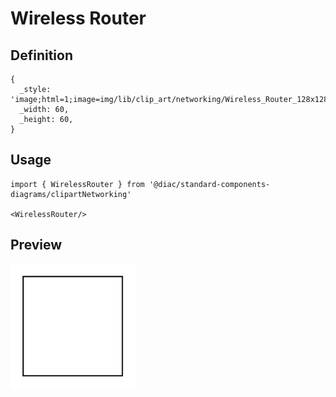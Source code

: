 # Wireless Router

## Definition

```
{
  _style: 'image;html=1;image=img/lib/clip_art/networking/Wireless_Router_128x128.pngstrokeColor=none;',
  _width: 60,
  _height: 60,
}
```

## Usage

```
import { WirelessRouter } from '@diac/standard-components-diagrams/clipartNetworking'

<WirelessRouter/>
```

## Preview

<img src="./wireless-router.png" width="200"/>
